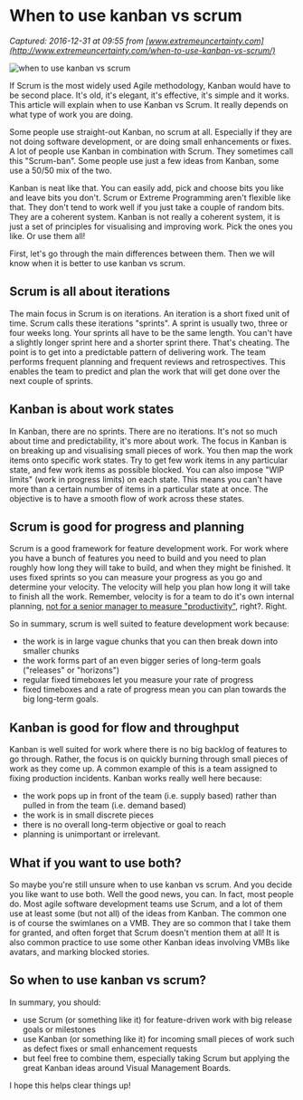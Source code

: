 # When to use kanban vs scrum 

_Captured: 2016-12-31 at 09:55 from [www.extremeuncertainty.com](http://www.extremeuncertainty.com/when-to-use-kanban-vs-scrum/)_

![when to use kanban vs scrum](http://www.extremeuncertainty.com/wp-content/uploads/2016/10/kanban-300x200.jpg)

If Scrum is the most widely used Agile methodology, Kanban would have to be second place. It's old, it's elegant, it's effective, it's simple and it works. This article will explain when to use Kanban vs Scrum. It really depends on what type of work you are doing.

Some people use straight-out Kanban, no scrum at all. Especially if they are not doing software development, or are doing small enhancements or fixes. A lot of people use Kanban in combination with Scrum. They sometimes call this "Scrum-ban". Some people use just a few ideas from Kanban, some use a 50/50 mix of the two.

Kanban is neat like that. You can easily add, pick and choose bits you like and leave bits you don't. Scrum or Extreme Programming aren't flexible like that. They don't tend to work well if you just take a couple of random bits. They are a coherent system. Kanban is not really a coherent system, it is just a set of principles for visualising and improving work. Pick the ones you like. Or use them all!

First, let's go through the main differences between them. Then we will know when it is better to use kanban vs scrum.

## Scrum is all about iterations

The main focus in Scrum is on iterations. An iteration is a short fixed unit of time. Scrum calls these iterations "sprints". A sprint is usually two, three or four weeks long. Your sprints all have to be the same length. You can't have a slightly longer sprint here and a shorter sprint there. That's cheating. The point is to get into a predictable pattern of delivering work. The team performs frequent planning and frequent reviews and retrospectives. This enables the team to predict and plan the work that will get done over the next couple of sprints.

## Kanban is about work states

In Kanban, there are no sprints. There are no iterations. It's not so much about time and predictability, it's more about work. The focus in Kanban is on breaking up and visualising small pieces of work. You then map the work items onto specific work states. Try to get few work items in any particular state, and few work items as possible blocked. You can also impose "WIP limits" (work in progress limits) on each state. This means you can't have more than a certain number of items in a particular state at once. The objective is to have a smooth flow of work across these states.

## Scrum is good for progress and planning

Scrum is a good framework for feature development work. For work where you have a bunch of features you need to build and you need to plan roughly how long they will take to build, and when they might be finished. It uses fixed sprints so you can measure your progress as you go and determine your velocity. The velocity will help you plan how long it will take to finish all the work. Remember, velocity is for a team to do it's own internal planning, [not for a senior manager to measure "productivity"](http://www.extremeuncertainty.com/why-not-use-velocity-to-compare-teams/), right?. Right.

So in summary, scrum is well suited to feature development work because:

  * the work is in large vague chunks that you can then break down into smaller chunks
  * the work forms part of an even bigger series of long-term goals ("releases" or "horizons")
  * regular fixed timeboxes let you measure your rate of progress
  * fixed timeboxes and a rate of progress mean you can plan towards the big long-term goals.

## Kanban is good for flow and throughput

Kanban is well suited for work where there is no big backlog of features to go through. Rather, the focus is on quickly burning through small pieces of work as they come up. A common example of this is a team assigned to fixing production incidents. Kanban works really well here because:

  * the work pops up in front of the team (i.e. supply based) rather than pulled in from the team (i.e. demand based)
  * the work is in small discrete pieces
  * there is no overall long-term objective or goal to reach
  * planning is unimportant or irrelevant.

## What if you want to use both?

So maybe you're still unsure when to use kanban vs scrum. And you decide you like want to use both. Well the good news, you can. In fact, most people do. Most agile software development teams use Scrum, and a lot of them use at least some (but not all) of the ideas from Kanban. The common one is of course the swimlanes on a VMB. They are so common that I take them for granted, and often forget that Scrum doesn't mention them at all! It is also common practice to use some other Kanban ideas involving VMBs like avatars, and marking blocked stories.

## So when to use kanban vs scrum?

In summary, you should:

  * use Scrum (or something like it) for feature-driven work with big release goals or milestones
  * use Kanban (or something like it) for incoming small pieces of work such as defect fixes or small enhancement requests
  * but feel free to combine them, especially taking Scrum but applying the great Kanban ideas around Visual Management Boards.

I hope this helps clear things up!
